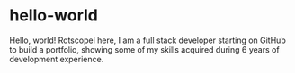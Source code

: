 # hello-world

Hello, world!
Rotscopel here, I am a full stack developer starting on GitHub to build a portfolio, showing some of my skills acquired during 6 years of development experience.
